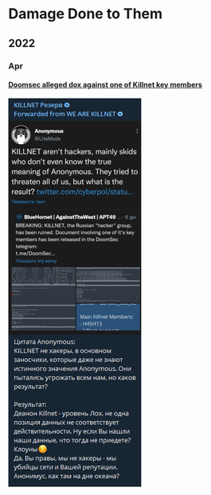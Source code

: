 # Damage Done to Them

## 2022

### Apr

#### [Doomsec alleged dox against one of Killnet key members](https://t.me/killnet\_hacking/94)

<img src="../.gitbook/assets/image.png" alt="" data-size="original">
